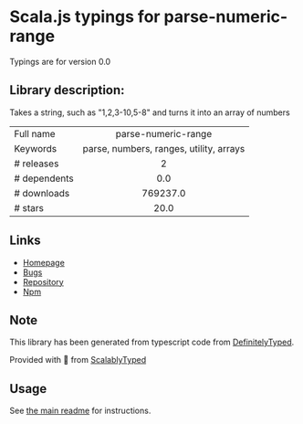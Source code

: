 
# Scala.js typings for parse-numeric-range

Typings are for version 0.0

## Library description:
Takes a string, such as "1,2,3-10,5-8" and turns it into an array of numbers

|                    |                 |
| ------------------ | :-------------: |
| Full name          | parse-numeric-range |
| Keywords           | parse, numbers, ranges, utility, arrays |
| # releases         | 2 |
| # dependents       | 0.0 |
| # downloads        | 769237.0 |
| # stars            | 20.0 |

## Links
- [Homepage](https://github.com/euank/node-parse-numeric-range)
- [Bugs](https://github.com/euank/node-parse-numeric-range/issues)
- [Repository](https://github.com/euank/node-parse-numeric-range)
- [Npm](https://www.npmjs.com/package/parse-numeric-range)
    


## Note
This library has been generated from typescript code from [DefinitelyTyped](https://definitelytyped.org).

Provided with :purple_heart: from [ScalablyTyped](https://github.com/oyvindberg/ScalablyTyped)

## Usage
See [the main readme](../../readme.md) for instructions.


